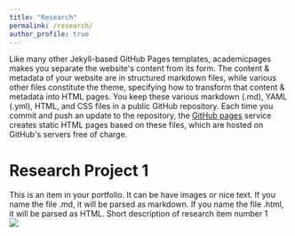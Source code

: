 ```yaml
---
title: "Research"
permalink: /research/
author_profile: true
---
```


Like many other Jekyll-based GitHub Pages templates, academicpages makes you 
separate the website's content from its form. The content & metadata of your 
website are in structured markdown files, while various other files constitute 
the theme, specifying how to transform that content & metadata into HTML pages. 
You keep these various markdown (.md), YAML (.yml), HTML, and CSS files in a public
 GitHub repository. Each time you commit and push an update to the repository, 
 the [GitHub pages](https://pages.github.com/) service creates static HTML pages 
 based on these files, which are hosted on GitHub's servers free of charge.

Research Project 1 
======
This is an item in your portfolio. It can be have images or nice text. If you name the file .md, it will be parsed as markdown. If you name the file .html, it will be parsed as HTML. 
Short description of research item number 1<br/><img src='/images/500x300.png'>
